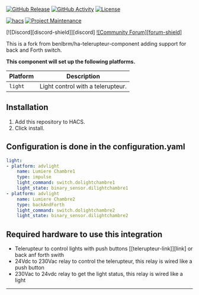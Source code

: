 [![GitHub Release][releases-shield]][releases]
[![GitHub Activity][commits-shield]][commits]
[![License][license-shield]][license]

[![hacs][hacsbadge]][hacs]
[![Project Maintenance][maintenance-shield]][user_profile]

[![Discord][discord-shield]][discord]
[![Community Forum][forum-shield]][forum]

This is a fork from benlbrm/ha-telerupteur-component adding support for back and Forth switch.

**This component will set up the following platforms.**

Platform | Description
-- | --
`light` | Light control with a telerupteur.


## Installation

1. Add this repository to HACS.
2. Click install.


## Configuration is done in the configuration.yaml
```yaml
light:
- platform: advlight
    name: Lumiere Chambre1
    type: impulse
    light_command: switch.dolightchambre1
    light_state: binary_sensor.dilightchambre1
- platform: advlight
    name: Lumiere Chambre2
    type: backAndForth
    light_command: switch.dolightchambre2
    light_state: binary_sensor.dilightchambre2
```

## Required hardware to use this integration

- Telerupteur to control lights with push buttons [[telerupteur-link]][link] or back anf forth swith
- 24Vdc to 230Vac relay to control the telerupteur, this relay is wired like a push button
- 230Vac to 24vdc relay to get the light status, this relay is wired like a light

<!---->

***

[integration_telerupteur]: https://github.com/Elwinmage/ha-adv-light-component
[commits-shield]: https://img.shields.io/github/commit-activity/y/Elwinmage/ha-adv-light-component.svg?style=for-the-badge
[commits]: https://github.com/Elwinmage/ha-adv-light-component/commits/master
[hacs]: https://hacs.xyz
[hacsbadge]: https://img.shields.io/badge/HACS-Custom-orange.svg?style=for-the-badge
[exampleimg]: example.png
[forum]: https://community.home-assistant.io/
[license]: https://github.com/Elwinmage/ha-adv-light-component/blob/main/LICENSE
[license-shield]: https://img.shields.io/github/license/Elwinmage/ha-adv-light-component.svg?style=for-the-badge
[maintenance-shield]: https://img.shields.io/badge/maintainer-Elwinmage-blue.svg?style=for-the-badge
[releases-shield]: https://img.shields.io/github/release/Elwinmage/ha-adv-light-component.svg?style=for-the-badge
[releases]: https://github.com/Elwinmage/ha-adv-light-component/releases
[user_profile]: https://github.com/Elwinmage

